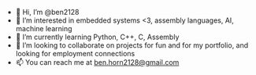 - 👋 Hi, I’m @ben2128
- 👀 I’m interested in embedded systems <3, assembly languages, AI, machine learning
- 🌱 I’m currently learning Python, C++, C, Assembly
- 💞️ I’m looking to collaborate on projects for fun and for my portfolio, and looking for employment connections
- 📫 You can reach me at ben.horn2128@gmail.com

<!---
ben2128/ben2128 is a ✨ special ✨ repository because its `README.md` (this file) appears on your GitHub profile.
You can click the Preview link to take a look at your changes.
--->
